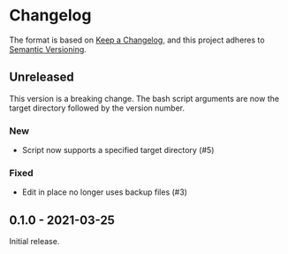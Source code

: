 # Changelog

The format is based on [Keep a Changelog](https://keepachangelog.com/en/1.0.0/),
and this project adheres to [Semantic Versioning](https://semver.org/spec/v2.0.0.html).

## Unreleased

This version is a breaking change. The bash script arguments are now the target directory followed by the version number.

### New

-   Script now supports a specified target directory (#5)

### Fixed

-   Edit in place no longer uses backup files (#3)

## 0.1.0 - 2021-03-25

Initial release.
